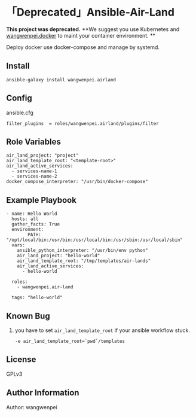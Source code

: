 「Deprecated」Ansible-Air-Land
========================================================================================

**This project was deprecated.**
**We suggest you use Kubernetes and [wangwenpei.docker](https://github.com/wangwenpei/ansible-docker) to maint your container environment. **

Deploy docker use docker-compose and manage by systemd.



Install
-------

```
ansible-galaxy install wangwenpei.airland
```

Config
----------
ansible.cfg

```
filter_plugins  = roles/wangwenpei.airland/plugins/filter
```


Role Variables
--------------

```
air_land_project: "project"
air_land_template_root: "<template-root>"
air_land_active_services:
  - services-name-1
  - services-name-2
docker_compose_interpreter: "/usr/bin/docker-compose"

```

Example Playbook
----------------

```
- name: Hello World
  hosts: all
  gather_facts: True
  environment:
        PATH: "/opt/local/bin:/usr/bin:/usr/local/bin:/usr/sbin:/usr/local/sbin"
  vars:
    ansible_python_interpreter: "/usr/bin/env python"
    air_land_project: "hello-world"
    air_land_template_root: "/tmp/templates/air-lands"
    air_land_active_services:
      - hello-world

  roles:
    - wangwenpei.air-land

  tags: "hello-world"
```


Known Bug
------------------

1. you have to set `air_land_template_root` if your ansible workflow stuck. 

    ```
    -e air_land_template_root=`pwd`/templates
    ```


License
-------

GPLv3

Author Information
------------------

Author: wangwenpei
